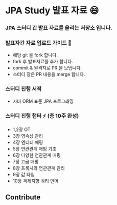 
# JPA Study 발표 자료 😄

### JPA 스터디 간 발표 자료를 올리는 저장소 입니다.
### 발표자간 자료 업로드 가이드 💬
- 해당 git 을 fork 합니다.
- fork 후 발표자료를 추가 합니다. 
- commit & 원격지로 PR 을 보냅니다.
- 스터디 장은 PR 내용을 merge 합니다.

### 스터디 진행 서적
- 자바 ORM 표준 JPA 프로그래밍

### 스터디 진행 챕터 ⚡ (총 10주 완성)
- 1,2장 OT
- 3장 영속성 관리
- 4장 엔티티 매핑
- 5장 연관관계 매핑 기초
- 6장 다양한 연관관계 매핑
- 7장 고급 매핑
- 8장 프록시와 연관관계 관리
- 9장 값 타입
- 10장 객체지향 쿼리 언어

## Contribute 



<!--
**SoonMyeong/SoonMyeong** is a ✨ _special_ ✨ repository because its `README.md` (this file) appears on your GitHub profile.

Here are some ideas to get you started:

- 🔭 I’m currently working on ...
- 🌱 I’m currently learning ...
- 👯 I’m looking to collaborate on ...
- 🤔 I’m looking for help with ...
- 💬 Ask me about ...
- 📫 How to reach me: ...
- 😄 Pronouns: ...
- ⚡ Fun fact: ...
-->
